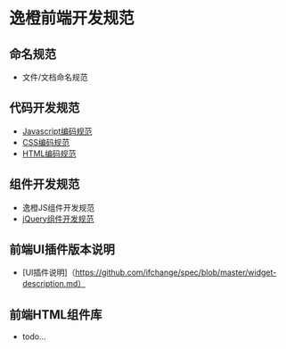 # 逸橙前端开发规范

## 命名规范
- 文件/文档命名规范

## 代码开发规范
- [Javascript编码规范](https://github.com/ifchange/spec/blob/master/js-spec.md)
- [CSS编码规范](https://github.com/ifchange/spec/blob/master/css-spec.md)
- [HTML编码规范](https://github.com/ifchange/spec/blob/master/html-spec.md)

## 组件开发规范
- 逸橙JS组件开发规范
- [jQuery组件开发规范](https://github.com/ifchange/spec/blob/master/jquery-component-spec.md)

## 前端UI插件版本说明
- [UI插件说明]（https://github.com/ifchange/spec/blob/master/widget-description.md）

## 前端HTML组件库
- todo...
